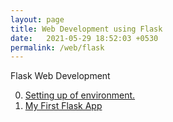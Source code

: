 ```yaml
---
layout: page
title: Web Development using Flask
date:   2021-05-29 18:52:03 +0530
permalink: /web/flask
---
```


Flask Web Development

0. [Setting up of environment.](./day-zero)
1. [My First Flask App](./day-one)